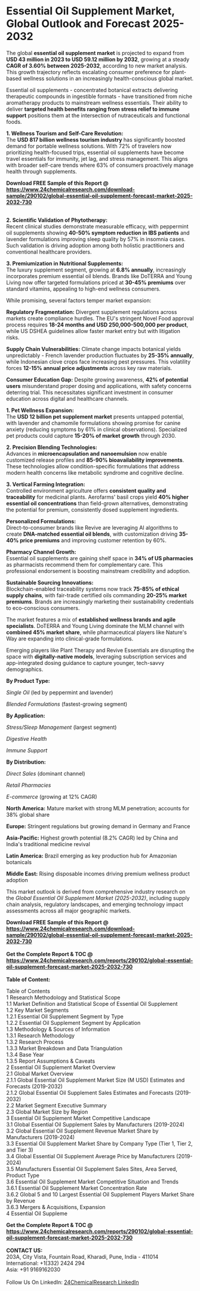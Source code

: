 <h1>Essential Oil Supplement Market, Global Outlook and Forecast 2025-2032</h1><p>The global <strong>essential oil supplement market</strong> is projected to expand from <strong>USD 43 million in 2023 to USD 59.12 million by 2032</strong>, growing at a steady <strong>CAGR of 3.60% between 2025-2032</strong>, according to new market analysis. This growth trajectory reflects escalating consumer preference for plant-based wellness solutions in an increasingly health-conscious global market.</p><p>Essential oil supplements - concentrated botanical extracts delivering therapeutic compounds in ingestible formats - have transitioned from niche aromatherapy products to mainstream wellness essentials. Their ability to deliver <strong>targeted health benefits ranging from stress relief to immune support</strong> positions them at the intersection of nutraceuticals and functional foods.</p><p><strong>1. Wellness Tourism and Self-Care Revolution:</strong><br>
The <strong>USD 817 billion wellness tourism industry</strong> has significantly boosted demand for portable wellness solutions. With 72% of travelers now prioritizing health-focused trips, essential oil supplements have become travel essentials for immunity, jet lag, and stress management. This aligns with broader self-care trends where 63% of consumers proactively manage health through supplements.</p><div><b>Download FREE Sample of this Report @ 
            <a href="https://www.24chemicalresearch.com/download-sample/290102/global-essential-oil-supplement-forecast-market-2025-2032-730">
            https://www.24chemicalresearch.com/download-sample/290102/global-essential-oil-supplement-forecast-market-2025-2032-730</a></b></div><br><p><strong>2. Scientific Validation of Phytotherapy:</strong><br>
Recent clinical studies demonstrate measurable efficacy, with peppermint oil supplements showing <strong>40-50% symptom reduction in IBS patients</strong> and lavender formulations improving sleep quality by 57% in insomnia cases. Such validation is driving adoption among both holistic practitioners and conventional healthcare providers.</p><p><strong>3. Premiumization in Nutritional Supplements:</strong><br>
The luxury supplement segment, growing at <strong>6.8% annually</strong>, increasingly incorporates premium essential oil blends. Brands like DoTERRA and Young Living now offer targeted formulations priced at <strong>30-45% premiums</strong> over standard vitamins, appealing to high-end wellness consumers.</p><p>While promising, several factors temper market expansion:</p><p><strong>Regulatory Fragmentation:</strong> Divergent supplement regulations across markets create compliance hurdles. The EU's stringent Novel Food approval process requires <strong>18-24 months and USD 250,000-500,000 per product</strong>, while US DSHEA guidelines allow faster market entry but with litigation risks.</p><p><strong>Supply Chain Vulnerabilities:</strong> Climate change impacts botanical yields unpredictably - French lavender production fluctuates by <strong>25-35% annually</strong>, while Indonesian clove crops face increasing pest pressures. This volatility forces <strong>12-15% annual price adjustments</strong> across key raw materials.</p><p><strong>Consumer Education Gap:</strong> Despite growing awareness, <strong>42% of potential users</strong> misunderstand proper dosing and applications, with safety concerns deterring trial. This necessitates significant investment in consumer education across digital and healthcare channels.</p><p><strong>1. Pet Wellness Expansion:</strong><br>
The <strong>USD 12 billion pet supplement market</strong> presents untapped potential, with lavender and chamomile formulations showing promise for canine anxiety (reducing symptoms by 61% in clinical observations). Specialized pet products could capture <strong>15-20% of market growth</strong> through 2030.</p><p><strong>2. Precision Blending Technologies:</strong><br>
Advances in <strong>microencapsulation and nanoemulsion</strong> now enable customized release profiles and <strong>85-90% bioavailability improvements</strong>. These technologies allow condition-specific formulations that address modern health concerns like metabolic syndrome and cognitive decline.</p><p><strong>3. Vertical Farming Integration:</strong><br>
Controlled environment agriculture offers <strong>consistent quality and traceability</strong> for medicinal plants. Aerofarms' basil crops yield <strong>40% higher essential oil concentrations</strong> than field-grown alternatives, demonstrating the potential for premium, consistently dosed supplement ingredients.</p><p><strong>Personalized Formulations:</strong><br>
	Direct-to-consumer brands like Revive are leveraging AI algorithms to create <strong>DNA-matched essential oil blends</strong>, with customization driving <strong>35-40% price premiums</strong> and improving customer retention by 60%.</p><p><strong>Pharmacy Channel Growth:</strong><br>
	Essential oil supplements are gaining shelf space in <strong>34% of US pharmacies</strong> as pharmacists recommend them for complementary care. This professional endorsement is boosting mainstream credibility and adoption.</p><p><strong>Sustainable Sourcing Innovations:</strong><br>
	Blockchain-enabled traceability systems now track <strong>75-85% of ethical supply chains</strong>, with fair-trade certified oils commanding <strong>20-25% market premiums</strong>. Brands are increasingly marketing their sustainability credentials to eco-conscious consumers.</p><p>The market features a mix of <strong>established wellness brands and agile specialists</strong>. DoTERRA and Young Living dominate the MLM channel with <strong>combined 45% market share</strong>, while pharmaceutical players like Nature's Way are expanding into clinical-grade formulations.</p><p>Emerging players like Plant Therapy and Revive Essentials are disrupting the space with <strong>digitally-native models</strong>, leveraging subscription services and app-integrated dosing guidance to capture younger, tech-savvy demographics.</p><p><strong>By Product Type:</strong></p><p><em>Single Oil</em> (led by peppermint and lavender)</p><p><em>Blended Formulations</em> (fastest-growing segment)</p><p><strong>By Application:</strong></p><p><em>Stress/Sleep Management</em> (largest segment)</p><p><em>Digestive Health</em></p><p><em>Immune Support</em></p><p><strong>By Distribution:</strong></p><p><em>Direct Sales</em> (dominant channel)</p><p><em>Retail Pharmacies</em></p><p><em>E-commerce</em> (growing at 12% CAGR)</p><p><strong>North America:</strong> Mature market with strong MLM penetration; accounts for 38% global share</p><p><strong>Europe:</strong> Stringent regulations but growing demand in Germany and France</p><p><strong>Asia-Pacific:</strong> Highest growth potential (8.2% CAGR) led by China and India's traditional medicine revival</p><p><strong>Latin America:</strong> Brazil emerging as key production hub for Amazonian botanicals</p><p><strong>Middle East:</strong> Rising disposable incomes driving premium wellness product adoption</p><p>This market outlook is derived from comprehensive industry research on the <em>Global Essential Oil Supplement Market (2025-2032)</em>, including supply chain analysis, regulatory landscapes, and emerging technology impact assessments across all major geographic markets.</p><div><b>Download FREE Sample of this Report @ 
            <a href="https://www.24chemicalresearch.com/download-sample/290102/global-essential-oil-supplement-forecast-market-2025-2032-730">
            https://www.24chemicalresearch.com/download-sample/290102/global-essential-oil-supplement-forecast-market-2025-2032-730</a></b></div><br><div><b>Get the Complete Report & TOC @ 
            <a href="https://www.24chemicalresearch.com/reports/290102/global-essential-oil-supplement-forecast-market-2025-2032-730">
            https://www.24chemicalresearch.com/reports/290102/global-essential-oil-supplement-forecast-market-2025-2032-730</a></b></div><br>
            <b>Table of Content:</b><p>Table of Contents<br />
1 Research Methodology and Statistical Scope<br />
1.1 Market Definition and Statistical Scope of Essential Oil Supplement<br />
1.2 Key Market Segments<br />
1.2.1 Essential Oil Supplement Segment by Type<br />
1.2.2 Essential Oil Supplement Segment by Application<br />
1.3 Methodology & Sources of Information<br />
1.3.1 Research Methodology<br />
1.3.2 Research Process<br />
1.3.3 Market Breakdown and Data Triangulation<br />
1.3.4 Base Year<br />
1.3.5 Report Assumptions & Caveats<br />
2 Essential Oil Supplement Market Overview<br />
2.1 Global Market Overview<br />
2.1.1 Global Essential Oil Supplement Market Size (M USD) Estimates and Forecasts (2019-2032)<br />
2.1.2 Global Essential Oil Supplement Sales Estimates and Forecasts (2019-2032)<br />
2.2 Market Segment Executive Summary<br />
2.3 Global Market Size by Region<br />
3 Essential Oil Supplement Market Competitive Landscape<br />
3.1 Global Essential Oil Supplement Sales by Manufacturers (2019-2024)<br />
3.2 Global Essential Oil Supplement Revenue Market Share by Manufacturers (2019-2024)<br />
3.3 Essential Oil Supplement Market Share by Company Type (Tier 1, Tier 2, and Tier 3)<br />
3.4 Global Essential Oil Supplement Average Price by Manufacturers (2019-2024)<br />
3.5 Manufacturers Essential Oil Supplement Sales Sites, Area Served, Product Type<br />
3.6 Essential Oil Supplement Market Competitive Situation and Trends<br />
3.6.1 Essential Oil Supplement Market Concentration Rate<br />
3.6.2 Global 5 and 10 Largest Essential Oil Supplement Players Market Share by Revenue<br />
3.6.3 Mergers & Acquisitions, Expansion<br />
4 Essential Oil Suppleme</p><div><b>Get the Complete Report & TOC @ 
            <a href="https://www.24chemicalresearch.com/reports/290102/global-essential-oil-supplement-forecast-market-2025-2032-730">
            https://www.24chemicalresearch.com/reports/290102/global-essential-oil-supplement-forecast-market-2025-2032-730</a></b></div><br><b>CONTACT US:</b><br>
            203A, City Vista, Fountain Road, Kharadi, Pune, India - 411014<br>
            International: +1(332) 2424 294<br>
            Asia: +91 9169162030 <br><br>
            Follow Us On LinkedIn: <a href="https://www.linkedin.com/company/24chemicalresearch/">24ChemicalResearch LinkedIn</a>